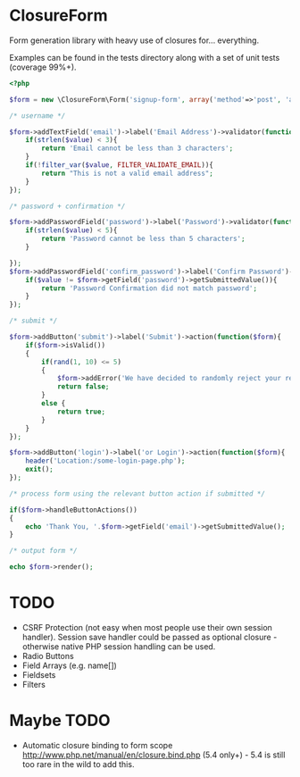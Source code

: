 ClosureForm
===========

Form generation library with heavy use of closures for... everything.

Examples can be found in the tests directory along with a set of unit tests (coverage 99%+).

```php
<?php

$form = new \ClosureForm\Form('signup-form', array('method'=>'post', 'action'=>'#', 'class'=>'form'));

/* username */

$form->addTextField('email')->label('Email Address')->validator(function($value){
    if(strlen($value) < 3){
        return 'Email cannot be less than 3 characters';
    }
    if(!filter_var($value, FILTER_VALIDATE_EMAIL)){
        return "This is not a valid email address";
    }
});

/* password + confirmation */

$form->addPasswordField('password')->label('Password')->validator(function($value){
    if(strlen($value) < 5){
        return 'Password cannot be less than 5 characters';
    }

});
$form->addPasswordField('confirm_password')->label('Confirm Password')->validator(function($value) use ($form) {
    if($value != $form->getField('password')->getSubmittedValue()){
        return 'Password Confirmation did not match password';
    }
});

/* submit */

$form->addButton('submit')->label('Submit')->action(function($form){
    if($form->isValid())
    {
        if(rand(1, 10) <= 5)
        {
            $form->addError('We have decided to randomly reject your registration. Sorry!');
            return false;
        }
        else {
            return true;
        }
    }
});

$form->addButton('login')->label('or Login')->action(function($form){
    header('Location:/some-login-page.php');
    exit();
});

/* process form using the relevant button action if submitted */

if($form->handleButtonActions())
{
    echo 'Thank You, '.$form->getField('email')->getSubmittedValue();
}

/* output form */

echo $form->render();

```

TODO
===========
- CSRF Protection (not easy when most people use their own session handler). Session save handler could be passed as optional closure - otherwise native PHP session handling can be used.
- Radio Buttons
- Field Arrays (e.g. name[])
- Fieldsets
- Filters

Maybe TODO
===========
- Automatic closure binding to form scope http://www.php.net/manual/en/closure.bind.php (5.4 only+) - 5.4 is still too rare in the wild to add this.